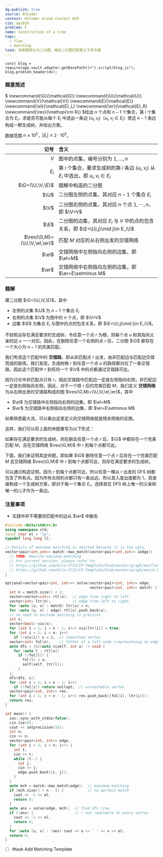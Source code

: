 ```yaml
---
dg-publish: true
source: AtCoder
contest: AtCoder Grand Contest 029
cid: agc029
problem: F
name: Construction of a tree
tags:
  - flow
  - matching
lead: 将原图转化为二分图，再在二分图匹配意义下求方案
---
```

```dataviewjs
const blog = require(app.vault.adapter.getBasePath()+"/.script/blog.js");
blog.problem_header(dv);
```

### 题意简述

$
\newcommand{\G}{\mathcal{G}}
\newcommand{\U}{\mathcal{U}}
\newcommand{V}{\mathcal{V}}
\newcommand{E}{\mathcal{E}}
\newcommand{\el}{\mathcal{E}_L}
\newcommand{\er}{\mathcal{E}_R}
\newcommand{\res}{\mathop{\rm R}}
$给出 $n$ 个点和 $n-1$ 个集合，第 $i$ 个集合为 $E_i$，求是否可能从每个 $E_i$ 中选出一条边 $(u_i,v_i)$（$u_i,v_i\in E_i$）使这 $n-1$ 条边构成一颗生成树，并给出方案。

数据范围 $n\le 10^5$，$\left|E_i\right|\le 2\cdot 10^5$。

|                           记号 | 含义                                                                  |
| ---------------------------: | :------------------------------------------------------------------ |
|                          $V$ | 图中的点集，编号分别为 $1,\dots,n$                                             |
|                        $E_i$ | 第 $i$ 个集合，要求生成树的第 $i$ 条边 $(u_i,v_i)$ 从 $E_i$ 中选出，即 $u_i,v_i\in E_i$ |
|              $\G=(\U,\V,\E)$ | 题解中构造的二分图                                                           |
|                         $\U$ | 二分图左侧的点集，其对应 $n-1$ 个集合 $E_i$                                        |
|                         $\V$ | 二分图右侧的点集，其对应 $n$ 个点 $1,\cdots,n$，即 $\V=V$                           |
|                         $\E$ | 二分图的边集，其对应 $E_i$ 与 $V$ 中的点的包含关系，即 $\E=\{(i,j)\mid j\in E_i\}$       |
| $\res(\G,M)=(\U,\V,\el,\er)$ | 匹配 $M$ 对应的从右侧出发的交错网络                                                |
|                        $\el$ | 交错网络中左侧指向右侧的边集，即 $\el=M$                                            |
|                        $\er$ | 交错网络中右侧指向左侧的边集，即 $\er=E\setminus M$                                 |

### 题解

建二分图 $\G=(\U,\V,\E)$，其中
- 左侧的点集 $\U$ 为 $n-1$ 个集合 $E_i$
- 右侧的点集 $\V$ 为图中的 $n$ 个点，即 $\V=V$
- 边集 $\E$ 为集合 $E_i$ 与图中的点的包含关系，即 $\E=\{(i,j)\mid j\in E_i\}$。

不妨假设存在满足要求的生成树，令任意一个点 $r$ 为根，则每个点 $u$ 和其指向父亲的边 $e$ 一一对应。因此，在删除任意一个右侧的点 $r$ 后，二分图 $\G$ 都存在一个大小为 $n-1$ 的完美匹配。

我们考虑这个匹配中的 **交错路**，即从非匹配点 $r$ 出发，由非匹配边与匹配边交错而成的路径。我们发现，生成树根 $r$ 到任意一个点 $u$ 的路径都对应了一条交错路，因此这个匹配中 $r$ 到任何一个 $\V$ 中的点都通过交错路可达。

因为讨论中非匹配点只有 $r$，因此交错路中匹配边一定是左侧指向右侧，非匹配边一定是右侧指向左侧。因此，对于一个除 $r$ 后的完美匹配 $M$，我们定义 **交错网络** 为从右侧出发的交错路构成的图 $\res(\G,M)=(\U,\V,\el,\er)$，其中
- $\el$ 为交错路中左侧指向右侧的边集，即 $\el=M$
- $\er$ 为交错路中右侧指向左侧的边集，即 $\er=E\setminus M$

如果熟悉最大流，可以看出这里定义的交错网络就是残余网络的反图。

这样，我们可以将上面的命题重写为以下形式：

如果存在满足要求的生成树，则在删去任意一个点 $r$ 后，$\G$ 中都存在一个完美匹配 $M$，且在交错网络 $\res(\G,M)$ 中 $r$ 到每个点都可达。

下面，我们来证明其逆命题，即如果 $\G$ 删除任意一个点 $r$ 后存在一个完美匹配 $M$ 且交错网络 $\res(\G,M)$ 中 $r$ 到每个点都可达，则存在满足要求的生成树。

可以通过构造证明。因为 $r$ 到每个点都可达，所以任意一棵从 $r$ 出发的 DFS 树都包含了所有点。因为所有左侧的点都只有一条出边，所以其入度出度都为 $1$，其直接构成一个生成树方案，即对于每一个集合 $E_i$，选择其在 DFS 树上唯一的父亲和唯一的儿子作为一条边。

### 注意事项

- 实践中并不需要将匹配中的边从 $\er$ 中删去

```cpp
#include <bits/stdc++.h>
using namespace std;
const char el = '\n';
typedef long long ll;

// Details of maximum matching is omitted because it is too ugly.
vector<pair<int,int>> match::max_match(vector<pair<int,int>> &edge){
  // TODO: Rewrite maximum matching
  // For current version, please refer to:
  // https://github.com/Kilo-5723/CP-Template/blob/master/graph/maxflow_old.h
  // https://github.com/Kilo-5723/CP-Template/blob/master/graph/match.h
}

optional<vector<pair<int, int>>> solve(vector<pair<int, int>> edge,
                                       vector<pair<int, int>> match) {
  int n = match.size() + 2;
  vector<vector<int>> rtl(n);  // edge from right to left
  vector<int> ltr(n);          // edge from left to right
  for (auto [u, v] : match) ltr[u] = v;
  for (auto [u, v] : edge) rtl[v].push_back(u);
  // no need to exclude matching in practice
  int s;
  vector<bool> vis(n);
  for (int i = 1; i < n - 1; i++) vis[ltr[i]] = true;
  for (int i = 1; i < n; i++)
    if (!vis[i]) s = i;  // unmatched vertex
  vector<int> fol(n);    // father of a left node (represetning an edge)
  auto dfs = [&](auto &&self, int u) -> void {
    for (auto l : rtl[u])
      if (!fol[l]) {
        fol[l] = u;
        self(self, ltr[l]);
      }
  };
  dfs(dfs, s);
  for (int i = 1; i < n - 1; i++)
    if (!fol[i]) return nullopt;  // unreachable vertex
  vector<pair<int, int>> res;
  for (int i = 1; i < n - 1; i++) res.push_back({fol[i], ltr[i]});
  return res;
}

int main() {
  ios::sync_with_stdio(false);
  cin.tie(0);
  cout << setprecision(15);
  int n;
  cin >> n;
  vector<pair<int, int>> edge;
  for (int i = 1; i < n; i++) {
    int t;
    cin >> t;
    while (t--) {
      int j;
      cin >> j;
      edge.push_back({i, j});
    }
  }
  auto mch = match::max_match(edge);  // maximum matching
  if (mch.size() < n - 1) {           // no perfect match
    cout << -1 << el;
    return 0;
  }
  auto ans = solve(edge, mch);  // find dfs tree
  if (!ans) {                   // r not reachable to every vertex
    cout << -1 << el;
    return 0;
  }
  for (auto [u, v] : *ans) cout << u << ' ' << v << el;
  return 0;
}
```

- [ ] #task Add Matching Template